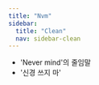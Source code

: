 ```yaml
---
title: "Nvm"
sidebar:
  title: "Clean"
  nav: sidebar-clean
---
```


- 'Never mind'의 줄임말
- '신경 쓰지 마'
